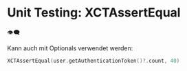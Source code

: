 # Unit Testing: XCTAssertEqual
👁️‍🗨️

Kann auch mit Optionals verwendet werden:

```swift
XCTAssertEqual(user.getAuthenticationToken()?.count, 40)
```
